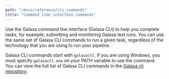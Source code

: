 ```yaml
---
path: "/docs/reference/cli-commands"
title: "Command line interface commands"
---
```


Use the Galasa command line interface (Galasa CLI) to help you complete tasks, for example, submitting and monitoring Galasa test runs. You can use the same set of Galasa CLI commands to run a given task, regardless of the technology that you are using to run your pipeline. 

Galasa CLI commands start with `galasactl`. If you are using Windows, you must specify `galasactl.exe` on your PATH variable to use the command. You can view the full list of Galasa CLI commands in the  <a href="https://github.com/galasa-dev/cli/tree/main/docs/generated" target="_blank"> Galasa cli repository</a>.

